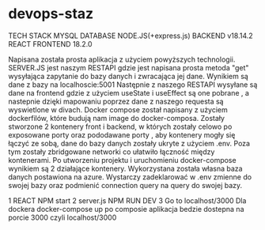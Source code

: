 # devops-staz
TECH STACK 
MYSQL DATABASE
NODE.JS(+express.js) BACKEND v18.14.2 
REACT FRONTEND 18.2.0

Napisana została prosta aplikacja z użyciem powyższych technologii.
SERVER.JS jest naszym RESTAPI gdzie jest napisana prosta metoda "get" wysyłająca zapytanie do bazy danych i zwracająca jej dane.
Wynikiem są dane z bazy na localhoscie:5001
Następnie z naszego RESTAPI wysyłane są dane na frontend gdzie z użyciem useState i useEffect są one pobrane , a nastepnie dzięki mapowaniu poprzez dane z naszego requesta są wyswietlone w divach.
Docker compose został napisany z użyciem dockerfilów, które budują nam image do docker-composa.
Zostały stworzone 2 kontenery front i backend, w których zostały celowo po exposowane porty oraz pododawane porty , aby kontenery mogły się łączyć ze sobą, dane do bazy danych zostały ukryte z użyciem .env. Poza tym zostały zbridgowane networki co ułatwiło łączność między kontenerami.
Po utworzeniu projektu i uruchomieniu docker-compose wynikiem są 2 działające kontenery.
Wykorzystana została własna baza danych postawiona na azure. Wystarczy zadeklarować  w .env zmienne do swojej bazy oraz podmienić connection query na query do swojej bazy.

1 REACT  NPM start
2 server.js NPM RUN DEV
3 Go to localhost/3000
Dla dockera
docker-compose up
po composie aplikacja bedzie dostepna na porcie 3000 czyli localhost/3000
